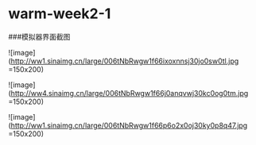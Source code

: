 # warm-week2-1

###模拟器界面截图

![image](http://ww1.sinaimg.cn/large/006tNbRwgw1f66ixoxnnsj30jo0sw0tl.jpg =150x200)

![image](http://ww4.sinaimg.cn/large/006tNbRwgw1f66j0anqvwj30kc0og0tm.jpg =150x200)


![image](http://ww1.sinaimg.cn/large/006tNbRwgw1f66p6o2x0oj30ky0p8q47.jpg =150x200)

